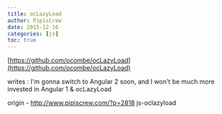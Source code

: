 ```yaml
---
title: ocLazyLoad
author: PipisCrew
date: 2015-12-16
categories: [js]
toc: true
---
```


[https://github.com/ocombe/ocLazyLoad](https://github.com/ocombe/ocLazyLoad)

writes :
I'm gonna switch to Angular 2 soon, and I won't be much more invested in Angular 1 & ocLazyLoad

origin - http://www.pipiscrew.com/?p=2818 js-oclazyload